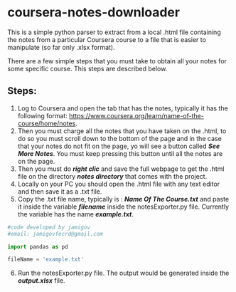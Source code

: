 # coursera-notes-downloader
This is a simple python parser to extract from a local .html file containing the notes from a particular Coursera course to a file that is easier to manipulate (so far only .xlsx format).

There are a few simple steps that you must take to obtain all your notes for some specific course. This steps are described below.

## Steps:
1. Log to Coursera and open the tab that has the notes, typically it has the following format: 
https://www.coursera.org/learn/name-of-the-course/home/notes.
2. Then you must charge all the notes that you have taken on the .html, to do so you must scroll down to the bottom of the page and in the case that your notes do not fit on the page, yo will see a button called ***See More Notes***. You must keep pressing this button until all the notes are on the page.
3. Then you must do ***right clic*** and save the full webpage to get the .html file on the directory ***notes directory*** that comes with the project.
4. Locally on your PC you should open the .html file with any text editor and then save it as a .txt file.
5. Copy the .txt file name, typically is : ***Name Of The Course.txt*** and paste it inside the variable ***filename*** inside the notesExporter.py file.
Currently the variable has the name ***example.txt***.
```Python
#code developed by jamigov
#email: jamigovfecrd@gmail.com

import pandas as pd

fileName = 'example.txt'

```

6. Run the notesExporter.py file. The output would be generated inside the ***output.xlsx*** file.